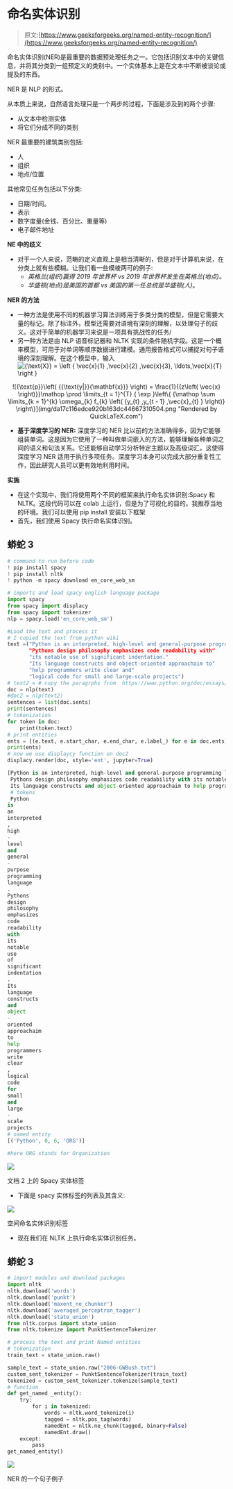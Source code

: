 # 命名实体识别

> 原文:[https://www.geeksforgeeks.org/named-entity-recognition/](https://www.geeksforgeeks.org/named-entity-recognition/)

命名实体识别(NER)是最重要的数据预处理任务之一。它包括识别文本中的关键信息，并将其分类到一组预定义的类别中。一个实体基本上是在文本中不断被谈论或提及的东西。

NER 是 NLP 的形式。

从本质上来说，自然语言处理只是一个两步的过程，下面是涉及到的两个步骤:

*   从文本中检测实体
*   将它们分成不同的类别

NER 最重要的建筑类别包括:

*   人
*   组织
*   地点/位置

其他常见任务包括以下分类:

*   日期/时间。
*   表示
*   数字度量(金钱、百分比、重量等)
*   电子邮件地址

**NE 中的歧义**

*   对于一个人来说，范畴的定义直观上是相当清晰的，但是对于计算机来说，在分类上就有些模糊。让我们看一些模棱两可的例子:
    *   *英格兰(组织)*赢得 2019 年世界杯 vs 2019 年世界杯发生在*英格兰(地点)。*
    *   *华盛顿(地点)*是美国的首都 vs 美国的第一任总统是*华盛顿(人)*。

**NER 的方法**

*   一种方法是使用不同的机器学习算法训练用于多类分类的模型，但是它需要大量的标记。除了标注外，模型还需要对语境有深刻的理解，以处理句子的歧义。这对于简单的机器学习来说是一项具有挑战性的任务/
*   另一种方法是由 NLP 语音标记器和 NLTK 实现的条件随机字段。这是一个概率模型，可用于对单词等顺序数据进行建模。通用报告格式可以捕捉对句子语境的深刻理解。在这个模型中，输入![{\text{X}} =  \left \{ \vec{x}_{1} ,\vec{x}_{2} ,\vec{x}_{3}, \ldots,\vec{x}_{T}   \right \} ](img/029f8c5abc1bc38988b7e24adb43bb34.png "Rendered by QuickLaTeX.com")

<center>![{\text{p}}\left( {{\text{y|}}{\mathbf{x}}} \right) = \frac{1}{{z\left( \vec{x} \right)}}\mathop \prod \limits_{t = 1}^{T} { \exp }\left\{ {\mathop \sum \limits_{k = 1}^{k} \omega_{k} f_{k} \left( {y_{t} ,y_{t - 1} ,\vec{x}_{t} } \right)} \right\}](img/da17c116edce920b163dc44667310504.png "Rendered by QuickLaTeX.com")</center>

*   **基于深度学习的 NER:** 深度学习的 NER 比以前的方法准确得多，因为它能够组装单词。这是因为它使用了一种叫做单词嵌入的方法，能够理解各种单词之间的语义和句法关系。它还能够自动学习分析特定主题以及高级词汇。这使得深度学习 NER 适用于执行多项任务。深度学习本身可以完成大部分重复性工作，因此研究人员可以更有效地利用时间。

**实施**

*   在这个实现中，我们将使用两个不同的框架来执行命名实体识别:Spacy 和 NLTK。这段代码可以在 colab 上运行，但是为了可视化的目的。我推荐当地的环境。我们可以使用 pip install 安装以下框架
*   首先，我们使用 Spacy 执行命名实体识别。

## 蟒蛇 3

```py
# command to run before code
! pip install spacy
! pip install nltk
! python -m spacy download en_core_web_sm

# imports and load spacy english language package
import spacy
from spacy import displacy
from spacy import tokenizer
nlp = spacy.load('en_core_web_sm')

#Load the text and process it
# I copied the text from python wiki
text =("Python is an interpreted, high-level and general-purpose programming language 
       "Pythons design philosophy emphasizes code readability with" 
       "its notable use of significant indentation."
       "Its language constructs and object-oriented approachaim to"
       "help programmers write clear and"
       "logical code for small and large-scale projects")
# text2 = # copy the paragrphs from  https://www.python.org/doc/essays/ 
doc = nlp(text)
#doc2 = nlp(text2)
sentences = list(doc.sents)
print(sentences)
# tokenization
for token in doc:
    print(token.text)
# print entities
ents = [(e.text, e.start_char, e.end_char, e.label_) for e in doc.ents]
print(ents)
# now we use displaycy function on doc2
displacy.render(doc, style='ent', jupyter=True)
```

```py
[Python is an interpreted, high-level and general-purpose programming language.,
 Pythons design philosophy emphasizes code readability with its notable use of significant indentation.,
 Its language constructs and object-oriented approachaim to help programmers write clear, logical code for small and large-scale projects]
 # tokens
 Python
is
an
interpreted
,
high
-
level
and
general
-
purpose
programming
language
.
Pythons
design
philosophy
emphasizes
code
readability
with
its
notable
use
of
significant
indentation
.
Its
language
constructs
and
object
-
oriented
approachaim
to
help
programmers
write
clear
,
logical
code
for
small
and
large
-
scale
projects
# named entity
[('Python', 0, 6, 'ORG')]

#here ORG stands for Organization
```

![](img/a2ef1f0bfb29143709c1ee2b9fe6c65e.png)

文档 2 上的 Spacy 实体标签

*   下面是 spacy 实体标签的列表及其含义:

![](img/05cb0a26c2839f1188419d53902918b1.png)

空间命名实体识别标签

*   现在我们在 NLTK 上执行命名实体识别任务。

## 蟒蛇 3

```py
# import modules and download packages
import nltk
nltk.download('words')
nltk.download('punkt')
nltk.download('maxent_ne_chunker')
nltk.download('averaged_perceptron_tagger')
nltk.download('state_union')
from nltk.corpus import state_union
from nltk.tokenize import PunktSentenceTokenizer

# process the text and print Named entities
# tokenization
train_text = state_union.raw()

sample_text = state_union.raw("2006-GWBush.txt")
custom_sent_tokenizer = PunktSentenceTokenizer(train_text)
tokenized = custom_sent_tokenizer.tokenize(sample_text)
# function 
def get_named _entity():
    try:
        for i in tokenized:
            words = nltk.word_tokenize(i)
            tagged = nltk.pos_tag(words)
            namedEnt = nltk.ne_chunk(tagged, binary=False)
            namedEnt.draw()
    except:
        pass
get_named_entity()
```

![](img/d08caffed100ef5dff4d552249fe7aa6.png)

NER 的一个句子例子